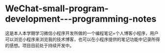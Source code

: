 # WeChat-small-program-development---programming-notes
这是本人本学期学习微信小程序开发所做的一个编程笔记+个人博客小程序，用户可以浏览小程序来浏览我的技术博客，也可以在小程序提供的笔记功能中记录所得的感想。项目目前处于持续开发中。
